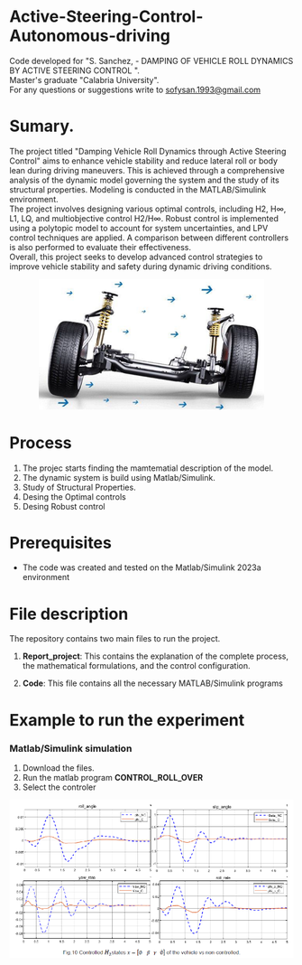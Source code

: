 # Active-Steering-Control-Autonomous-driving

Code developed for "S. Sanchez, - DAMPING OF VEHICLE ROLL DYNAMICS BY ACTIVE STEERING CONTROL ".  
Master's graduate "Calabria University".  
For any questions or suggestions write to sofysan.1993@gmail.com

# Sumary.
The project titled "Damping Vehicle Roll Dynamics through Active Steering Control" aims to enhance vehicle stability and reduce lateral roll or body lean during driving maneuvers. This is achieved through a comprehensive analysis of the dynamic model governing the system and the study of its structural properties. Modeling is conducted in the MATLAB/Simulink environment.  
The project involves designing various optimal controls, including H2, H∞, L1, LQ, and multiobjective control H2/H∞. Robust control is implemented using a polytopic model to account for system uncertainties, and LPV control techniques are applied. A comparison between different controllers is also performed to evaluate their effectiveness.  
Overall, this project seeks to develop advanced control strategies to improve vehicle stability and safety during dynamic driving conditions.

<p align="center">
  <img src="Images/Roll.png" alt="Texto alternativo" width="400">
</p>

# Process  
1.  The projec starts finding the mamtematial description of the model.
2.	The dynamic system is build using Matlab/Simulink.
3.	Study of Structural Properties. 
4.	Desing the Optimal controls
5.	Desing Robust control

# Prerequisites
- The code was created and tested on the Matlab/Simulink 2023a environment

# File description
The repository contains two main files to run the project.  

1. **Report_project**: This contains the explanation of the complete process, the mathematical formulations, and the control configuration.

2. **Code**: This file contains all the necessary MATLAB/Simulink programs

# Example to run the experiment  

### Matlab/Simulink simulation 
1. Download the files.
2. Run the matlab program **CONTROL_ROLL_OVER**
3. Select the controler

<p align="center">
  <img src="Images/Results.png" alt="Texto alternativo" width="600">
</p>
